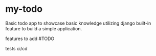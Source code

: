 # my-todo
Basic todo app to showcase basic knowledge utilizing django built-in feature to build a simple application.

features to add #TODO

tests
ci/cd
